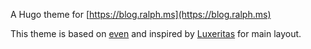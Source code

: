 A Hugo theme for [https://blog.ralph.ms](https://blog.ralph.ms)

This theme is based on [even](https://github.com/olOwOlo/hugo-theme-even) and inspired by [Luxeritas](https://thk.kanzae.net/category/dev/wp-themes/luxeritas/) for main layout.
